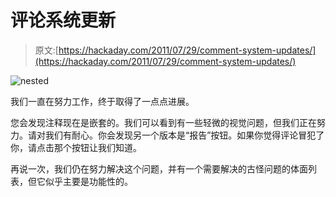 # 评论系统更新

> 原文:[https://hackaday.com/2011/07/29/comment-system-updates/](https://hackaday.com/2011/07/29/comment-system-updates/)

![](../Images/a3fed8650f2dcaea24b853f1b01b9ceb.png "nested")

我们一直在努力工作，终于取得了一点点进展。

您会发现注释现在是嵌套的。我们可以看到有一些轻微的视觉问题，但我们正在努力。请对我们有耐心。你会发现另一个版本是“报告”按钮。如果你觉得评论冒犯了你，请点击那个按钮让我们知道。

再说一次，我们仍在努力解决这个问题，并有一个需要解决的古怪问题的体面列表，但它似乎主要是功能性的。